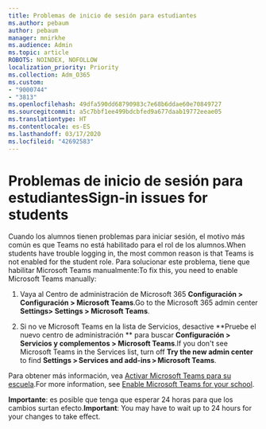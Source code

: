 ```yaml
---
title: Problemas de inicio de sesión para estudiantes
ms.author: pebaum
author: pebaum
manager: mnirkhe
ms.audience: Admin
ms.topic: article
ROBOTS: NOINDEX, NOFOLLOW
localization_priority: Priority
ms.collection: Adm_O365
ms.custom:
- "9000744"
- "3813"
ms.openlocfilehash: 49dfa590dd68790983c7e68b6ddae60e70849727
ms.sourcegitcommit: a5c7bbf1ee499bdcbfed9a677daab19772eeae05
ms.translationtype: HT
ms.contentlocale: es-ES
ms.lasthandoff: 03/17/2020
ms.locfileid: "42692583"
---
```

# <a name="sign-in-issues-for-students"></a><span data-ttu-id="5f46c-102">Problemas de inicio de sesión para estudiantes</span><span class="sxs-lookup"><span data-stu-id="5f46c-102">Sign-in issues for students</span></span>

<span data-ttu-id="5f46c-103">Cuando los alumnos tienen problemas para iniciar sesión, el motivo más común es que Teams no está habilitado para el rol de los alumnos.</span><span class="sxs-lookup"><span data-stu-id="5f46c-103">When students have trouble logging in, the most common reason is that Teams is not enabled for the student role.</span></span> <span data-ttu-id="5f46c-104">Para solucionar este problema, tiene que habilitar Microsoft Teams manualmente:</span><span class="sxs-lookup"><span data-stu-id="5f46c-104">To fix this, you need to enable Microsoft Teams manually:</span></span>

1. <span data-ttu-id="5f46c-105">Vaya al Centro de administración de Microsoft 365 **Configuración > Configuración > Microsoft Teams**.</span><span class="sxs-lookup"><span data-stu-id="5f46c-105">Go to the Microsoft 365 admin center **Settings> Settings > Microsoft Teams**.</span></span> 

2. <span data-ttu-id="5f46c-106">Si no ve Microsoft Teams en la lista de Servicios, desactive \*\*Pruebe el nuevo centro de administración \*\* para buscar **Configuración > Servicios y complementos > Microsoft Teams**.</span><span class="sxs-lookup"><span data-stu-id="5f46c-106">If you don't see Microsoft Teams in the Services list, turn off **Try the new admin center** to find **Settings > Services and add-ins > Microsoft Teams**.</span></span> 

<span data-ttu-id="5f46c-107">Para obtener más información, vea [Activar Microsoft Teams para su escuela](https://docs.microsoft.com/microsoft-365/education/intune-edu-trial/enable-microsoft-teams#enable-microsoft-teams-for-your-school-1).</span><span class="sxs-lookup"><span data-stu-id="5f46c-107">For more information, see [Enable Microsoft Teams for your school](https://docs.microsoft.com/microsoft-365/education/intune-edu-trial/enable-microsoft-teams#enable-microsoft-teams-for-your-school-1).</span></span> 

<span data-ttu-id="5f46c-108">**Importante**: es posible que tenga que esperar 24 horas para que los cambios surtan efecto.</span><span class="sxs-lookup"><span data-stu-id="5f46c-108">**Important**: You may have to wait up to 24 hours for your changes to take effect.</span></span>

 
